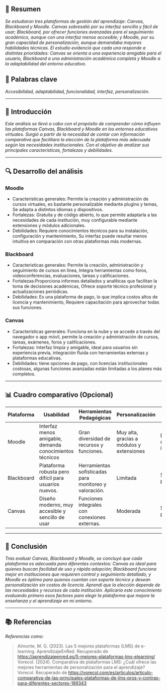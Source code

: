 
## 📝 Resumen
*Se estudiaron tres plataformas de gestión del aprendizaje: Canvas, Blackboard y Moodle. Canvas sobresalió por su interfaz sencilla y fácil de usar; Blackboard, por ofrecer funciones avanzadas para el seguimiento académico, aunque con una interfaz menos accesible; y Moodle, por su gran capacidad de personalización, aunque demandaba mayores habilidades técnicas. El estudio evidenció que cada una responde a distintas prioridades: Canvas se orienta a una experiencia amigable para el usuario, Blackboard a una administración académica completa y Moodle a la adaptabilidad del entorno educativo.*

## 🔑 Palabras clave
*Accesibilidad, adaptabilidad, funcionalidad, interfaz, personalización.*

---

## 🎯 Introducción
*Este análisis se llevó a cabo con el propósito de comprender cómo influyen las plataformas Canvas, Blackboard y Moodle en los entornos educativos virtuales. Surgió a partir de la necesidad de contar con información comparativa que facilitara la elección de la plataforma más adecuada según las necesidades institucionales. Con el objetivo de analizar sus principales características, fortalezas y debilidades.*

---

## 🔍 Desarrollo del análisis

### Moodle
- Características generales: Permite la creación y administración de cursos virtuales, es bastante personalizable mediante plugins y temas, Se adapta a distintos idiomas y dispositivos.
- Fortalezas: Gratuita y de código abierto, lo que permite adaptarla a las necesidades de cada institución, muy configurable mediante extensiones y módulos adicionales.
- Debilidades: Requiere conocimientos técnicos para su instalación, configuración y mantenimiento, Su interfaz puede resultar menos intuitiva en comparación con otras plataformas más modernas.

### Blackboard
- Características generales: Permite la creación, administración y seguimiento de cursos en línea, Integra herramientas como foros, videoconferencias, evaluaciones, tareas y calificaciones.
- Fortalezas:Proporciona informes detallados y analíticas que facilitan la toma de decisiones académicas, Ofrece soporte técnico profesional y actualizaciones periódicas.
- Debilidades: Es una plataforma de pago, lo que implica costos altos de licencia y mantenimiento, Requiere capacitación para aprovechar todas sus funciones.

### Canvas
- Características generales: Funciona en la nube y se accede a través del navegador o app móvil, permite la creación y administración de cursos, tareas, exámenes, foros y calificaciones.
- Fortalezas: Interfaz limpia y amigable, ideal para usuarios sin experiencia previa, integración fluida con herramientas externas y plataformas educativas.
- Debilidades: tiene opciones de pago, con licencias institucionales costosas, algunas funciones avanzadas están limitadas a los planes más completos.

---

## 📊 Cuadro comparativo (Opcional)

| Plataforma | Usabilidad | Herramientas Pedagógicas | Personalización | Soporte |
|------------|------------|--------------------------|------------------|---------|
| Moodle     |Interfaz menos amigable, demanda conocimientos técnicos         |Gran diversidad de recursos y funciones. |Muy alta, gracias a módulos y extensiones            |Depende de la instalación      |
| Blackboard |Plataforma robusta pero difícil para usuarios nuevos.       |Herramientas sofisticadas para monitoreo y valoración. |Limitada |Soporte profesional|
| Canvas     |Diseño moderno, muy accesible y sencillo de usar       |Funciones integrales con conexiones externas.  |  Moderada   |   Soporte profesional     |

---

## 🧠 Conclusión
*Tras evaluar Canvas, Blackboard y Moodle, se concluyó que cada plataforma es adecuada para diferentes contextos: Canvas es ideal para quienes buscan facilidad de uso y rápida adopción; Blackboard funciona mejor en instituciones que requieren control y seguimiento detallado; y Moodle es óptimo para quienes cuentan con soporte técnico y desean personalización sin costos de licencia. Aprendí que la elección depende de las necesidades y recursos de cada institución. Aplicaría este conocimiento evaluando primero esos factores para elegir la plataforma que mejore la enseñanza y el aprendizaje en mi entorno.*

---

## 📚 Referencias
*Referencias como:*

> Almonte, M. G. (2023). Las 5 mejores plataformas (LMS) de e-learning. AprendizajeEnRed. Recuperado de https://aprendizajeenred.es/5-mejores-plataformas-lms-elearning/   
> Vorecol. (2024). Comparativa de plataformas LMS: ¿Cuál ofrece las mejores herramientas de personalización para el aprendizaje? Vorecol. Recuperado de https://vorecol.com/es/articulos/articulo-comparativa-de-las-principales-plataformas-de-lms-pros-y-contras-para-diferentes-sectores-189343 
